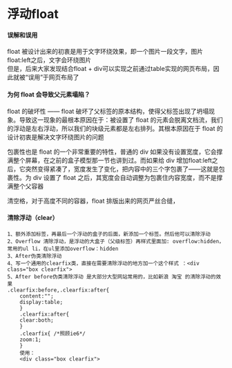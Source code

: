 # 浮动float

#### 误解和误用
 float 被设计出来的初衷是用于文字环绕效果，即一个图片一段文字，图片float:left之后，文字会环绕图片  
 但是，后来大家发现结合float + div可以实现之前通过table实现的网页布局，因此就被“误用”于网页布局了
 
#### 为何 float 会导致父元素塌陷？
float 的破坏性 —— float 破坏了父标签的原本结构，使得父标签出现了坍塌现象。导致这一现象的最根本原因在于：被设置了 float 的元素会脱离文档流，我们的浮动是左右浮动，所以我们的块级元素都是左右排列。其根本原因在于 float 的设计初衷是解决文字环绕图片的问题  

包裹性也是 float 的一个非常重要的特性，普通的 div 如果没有设置宽度，它会撑满整个屏幕，在之前的盒子模型那一节也讲到过。而如果给 div 增加float:left之后，它突然变得紧凑了，宽度发生了变化，把内容中的三个字包裹了——这就是包裹性。为 div 设置了 float 之后，其宽度会自动调整为包裹住内容宽度，而不是撑满整个父容器  

清空格，对于高度不同的容器，float 排版出来的网页严丝合缝，

#### 清除浮动（clear）

    1、额外添加标签，再最后一个浮动的盒子的后面，新添加一个标签。然后他可以清除浮动  
    2、Overflow 清除浮动，是浮动的大盒子（父级标签）再样式里面加: overflow:hidden，  
	常用的ul li，在ul里添加overflow：hidden  
	3、After伪类清除浮动  
	4、写一个通用的clearfix类，直接在需要清除浮动的地方加一个这个样式 ：<div class="box clearfix">
	5、After before伪类清除浮动 是大部分大型网站常用的，比如新浪 淘宝 的清除浮动的效果  
	.clearfix:before,.clearfix:after{  
		content:"";  
		display:table;  
		}  
		.clearfix:after{  
		clear:both;  
		}  
		.clearfix{ /*照顾ie6*/  
		zoom:1;  
		}  
		使用：  
		<div class="box clearfix">  
